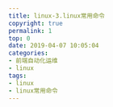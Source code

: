 ```yaml
---
title: linux-3.linux常用命令
copyright: true
permalink: 1
top: 0
date: 2019-04-07 10:05:04
categories:
- 前端自动化运维
- linux
tags:
- linux
- linux常用命令
---
```

